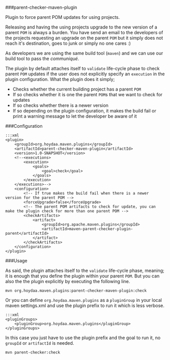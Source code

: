 ###parent-checker-maven-plugin

Plugin to force parent POM updates for using projects.

Releasing and having the using projects upgrade to the new version of a parent `POM` is always a burden. You have send
an email to the developers of the projects requesting an upgrade on the parent `POM` but it simply does not reach it's
destination, goes to junk or simply no one cares :)

As developers we are using the same build tool (`maven`) and we can use our build tool to pass the *communiqué*.

The plugin by default attaches itself to `validate` life-cycle phase to check parent `POM` updates if the user does not
explicitly specify an `execution` in the plugin configuration. What the plugin does it simply;

 - Checks whether the current building project has a parent `POM`
 - If so checks whether it is one the parent `POM`s that we want to check for updates
 - If so checks whether there is a newer version
 - If so depending on the plugin configuration, it makes the build fail or print a warning message to let the developer be aware of it

###Configuration

    :::xml
    <plugin>
        <groupId>org.hoydaa.maven.plugins</groupId>
        <artifactId>parent-checker-maven-plugin</artifactId>
        <version>1.0-SNAPSHOT</version>
        <!--<executions>
            <execution>
                <goals>
                    <goal>check</goal>
                </goals>
            </execution>
        </executions>-->
        <configuration>
            <!-- If true makes the build fail when there is a newer version for the parent POM -->
            <forceUpgrade>false</forceUpgrade>
            <!-- The parent POM artifacts to check for update, you can make the plugin check for more than one parent POM -->
            <checkArtifacts>
                <artifact>
                    <groupId>org.apache.maven.plugins</groupId>
                    <artifactId>maven-parent-checker-plugin-parent</artifactId>
                </artifact>
            </checkArtifacts>
        </configuration>
    </plugin>

###Usage

As said, the plugin attaches itself to the `validate` life-cycle phase, meaning; it is enough that you define the plugin
within your parent `POM`. But you can also the the plugin explicitly by executing the following line.

    mvn org.hoydaa.maven.plugins:parent-checker-maven-plugin:check

Or you can define `org.hoydaa.maven.plugins` as a `pluginGroup` in your local maven settings.xml and use the
plugin prefix to run it which is less verbose.

    :::xml
    <pluginGroups>
        <pluginGroup>org.hoydaa.maven.plugins</pluginGroup>
    </pluginGroups>

In this case you just have to use the plugin prefix and the goal to run it, no `groupId` or `artifactId` is needed.

    mvn parent-checker:check
